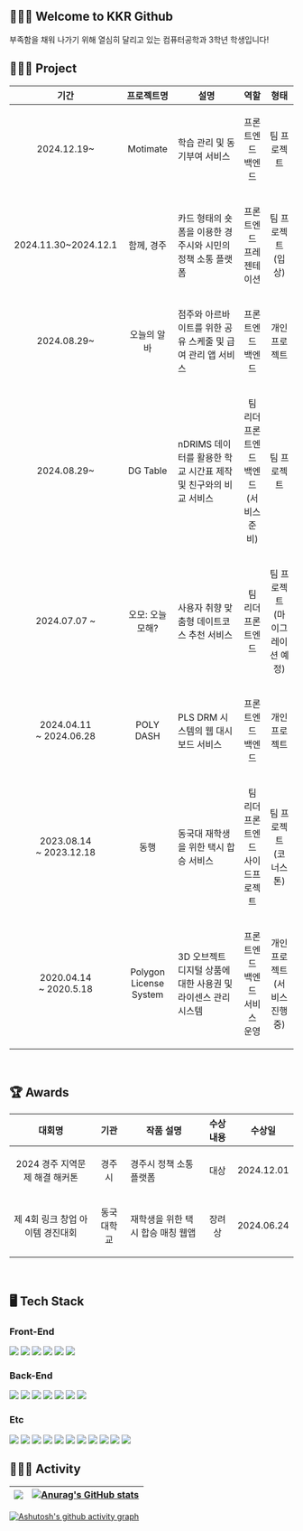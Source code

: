 <div>

## 🧑🏻‍💻 Welcome to KKR Github
부족함을 채워 나가기 위해 열심히 달리고 있는 컴퓨터공학과 3학년 학생입니다!
<br/>

## 🧑🏻‍💻 Project
| 기간 | 프로젝트명 | 설명 | 역할 | 형태 |
|-----|---------|-----|-----|-----|
| <p align="center"> 2024.12.19~ </p> | <p align="center"> Motimate </p> | 학습 관리 및 동기부여 서비스 | <p align="center"> 프론트엔드<br/>백엔드 | <p align="center"> 팀 프로젝트<br/></p> |
| <p align="center"> 2024.11.30~2024.12.1 </p> | <p align="center"> 함께, 경주 </p> | 카드 형태의 숏폼을 이용한 경주시와 시민의 정책 소통 플랫폼 | <p align="center"> 프론트엔드<br/>프레젠테이션 | <p align="center"> 팀 프로젝트<br/>(입상)</p> |
| <p align="center"> 2024.08.29~ </p> | <p align="center"> 오늘의 알바 </p> | 점주와 아르바이트를 위한 공유 스케줄 및 급여 관리 앱 서비스 | <p align="center"> 프론트엔드<br/>백엔드 | <p align="center"> 개인 프로젝트<br/></p> |
| <p align="center"> 2024.08.29~ </p> | <p align="center"> DG Table </p> | nDRIMS 데이터를 활용한 학교 시간표 제작 및 친구와의 비교 서비스 | <p align="center"> 팀 리더<br/>프론트엔드<br/>백엔드<br/>(서비스 준비)| <p align="center">팀 프로젝트<br/></p> |
| <p align="center"> 2024.07.07 ~ </p> | <p align="center"> 오모: 오늘 모해? </p> | 사용자 취향 맞춤형 데이트코스 추천 서비스 | <p align="center"> 팀 리더<br/>프론트엔드 </p> | <p align="center"> 팀 프로젝트<br/>(마이그레이션 예정) </p> |
| <p align="center"> 2024.04.11<br/>~ 2024.06.28 </p> | <p align="center"> POLY DASH </p> | PLS DRM 시스템의 웹 대시보드 서비스 | <p align="center"> 프론트엔드<br/>백엔드 </p> | <p align="center"> 개인 프로젝트 </p> |
| <p align="center"> 2023.08.14<br/>~ 2023.12.18 </p> | <p align="center"> 동행 </p> | 동국대 재학생을 위한 택시 합승 서비스 | <p align="center"> 팀 리더<br/>프론트엔드<br/>사이드프로젝트  </p> | <p align="center"> 팀 프로젝트(코너스톤) </p> |
| <p align="center"> 2020.04.14<br/>~ 2020.5.18 </p> | <p align="center"> Polygon <br/> License System </p> | 3D 오브젝트 디지털 상품에 대한 사용권 및 라이센스 관리 시스템 | <p align="center"> 프론트엔드<br/>백엔드<br/>서비스 운영 </p> | <p align="center"> 개인 프로젝트<br/>(서비스 진행중) </p> |
<br/>

## 🏆 Awards
| 대회명 | 기관 | 작품 설명 | 수상 내용 | 수상일 |
|----------|---------|-----|-----|-----|
| <p align="center"> 2024 경주 지역문제 해결 해커톤 </p> | <p align="center"> 경주시 </p> | 경주시 정책 소통 플랫폼 | <p align="center"> 대상 | <p align="center"> 2024.12.01 </p> |
| <p align="center"> 제 4회 링크 창업 아이템 경진대회</p> | <p align="center"> 동국대학교 </p> | 재학생을 위한 택시 합승 매칭 웹앱 | <p align="center"> 장려상 | <p align="center"> 2024.06.24</p> |
<br/>
  
## 🖥️ Tech Stack
### Front-End
<img src="https://img.shields.io/badge/React-61DAFB?style=for-the-badge&logo=React&logoColor=black"> 
<img src="https://img.shields.io/badge/Flutter-02569B?style=for-the-badge&logo=Flutter&logoColor=white">
<img src="https://img.shields.io/badge/dart-%230175C2.svg?style=for-the-badge&logo=dart&logoColor=white">
<img src="https://img.shields.io/badge/html5-E34F26?style=for-the-badge&logo=html5&logoColor=white">
<img src="https://img.shields.io/badge/css3-1572B6?style=for-the-badge&logo=css3&logoColor=white">
<img src="https://img.shields.io/badge/bootstrap-7952B3?style=for-the-badge&logo=bootstrap&logoColor=white">
<br/>

### Back-End
<img src="https://img.shields.io/badge/node.js-339933?style=for-the-badge&logo=Node.js&logoColor=white">
<img src="https://img.shields.io/badge/lua-%232C2D72.svg?style=for-the-badge&logo=lua&logoColor=white">
<img src="https://img.shields.io/badge/Python-3776AB?style=for-the-badge&logo=python&logoColor=white">
<img src="https://img.shields.io/badge/C-A8B9CC?style=for-the-badge&logo=c&logoColor=white">
<img src="https://img.shields.io/badge/nginx-009639?style=for-the-badge&logo=nginx&logoColor=white">
<img src="https://img.shields.io/badge/gunicorn-499848?style=for-the-badge&logo=gunicorn&logoColor=black">
<img src="https://img.shields.io/badge/apache tomcat-F8DC75?style=for-the-badge&logo=apachetomcat&logoColor=black">
<br/>


### Etc
<img src="https://img.shields.io/badge/MongoDB-%234ea94b.svg?style=for-the-badge&logo=mongodb&logoColor=white">
<img src="https://img.shields.io/badge/latex-%23008080.svg?style=for-the-badge&logo=latex&logoColor=white">
<img src="https://img.shields.io/badge/Microsoft%20SQL%20Server-CC2927?style=for-the-badge&logo=microsoft%20sql%20server&logoColor=white">
<img src="https://img.shields.io/badge/sqlite-003B57?style=for-the-badge&logo=sqlite&logoColor=white">
<img src="https://img.shields.io/badge/mysql-4479A1?style=for-the-badge&logo=MySQL&logoColor=white">
<img src="https://img.shields.io/badge/github-181717?style=for-the-badge&logo=github&logoColor=white"> 
<img src="https://img.shields.io/badge/linux-FCC624?style=for-the-badge&logo=linux&logoColor=black">  
<img src="https://img.shields.io/badge/ubuntu-E95420?style=for-the-badge&logo=ubuntu&logoColor=white">
<img src="https://img.shields.io/badge/figma-000000?style=for-the-badge&logo=figma&logoColor=white">
<img src="https://img.shields.io/badge/photoshop-31A8FF?style=for-the-badge&logo=adobephotoshop&logoColor=white">
<img src="https://img.shields.io/badge/3Ds Max-000000?style=for-the-badge&logo=autodesk&logoColor=white">
<br/>

<h2>🧑🏻‍💻 Activity</h2><div>
<div>

| ![](http://github-profile-summary-cards.vercel.app/api/cards/profile-details?username=kkr010128&theme=algolia) | [![Anurag's GitHub stats](https://github-readme-stats.vercel.app/api?username=kkr010128)](https://github.com/anuraghazra/github-readme-stats) |
| ------------- | ------------- |
</div>
<div>

[![Ashutosh's github activity graph](https://github-readme-activity-graph.vercel.app/graph?username=kkr010128&theme=react-dark)](https://github.com/ashutosh00710/github-readme-activity-graph)
  
</div>



 
